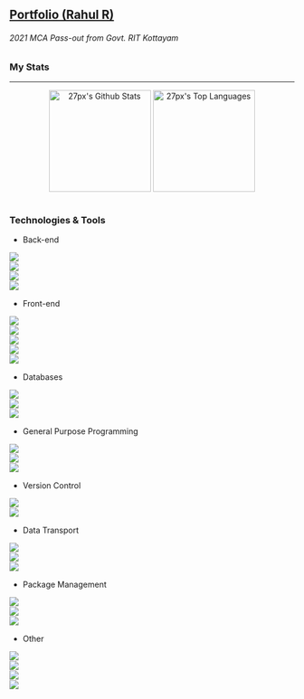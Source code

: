 ## <a href="https://27px.github.io/">Portfolio (Rahul R)</a>

###### 2021 MCA Pass-out from Govt. RIT Kottayam

### My Stats
---

<div style="text-align:center;">
  <img align="center" height="180px" alt="27px's Github Stats" src="https://github-readme-stats.vercel.app/api?username=27px&show_icons=true&hide_border=true&count_private=true&include_all_commits=true&bg_color=45,FFE53B,FF2525&title_color=000000&text_color=000000&icon_color=000000" />
  <img align="center" height="180px" alt="27px's Top Languages" src="https://github-readme-stats.vercel.app/api/top-langs/?username=27px&bg_color=45,90CAF9,1565C0&title_color=000000&text_color=FFFFFF&icon_color=000000&layout=compact" />
</div>

<br>

### Technologies & Tools

+ Back-end

<img align="left" src="https://img.shields.io/badge/Node.JS-Advanced-brightgreen"><br>
<img align="left" src="https://img.shields.io/badge/Express.js-Advanced-brightgreen"><br>
<img align="left" src="https://img.shields.io/badge/EJS-Advanced-brightgreen"><br>
<img align="left" src="https://img.shields.io/badge/PHP-Advanced-brightgreen"><br>

+ Front-end

<img align="left" src="https://img.shields.io/badge/JavaScript-Advanced-brightgreen"><br>
<img align="left" src="https://img.shields.io/badge/ES7-Advanced-brightgreen"><br>
<img align="left" src="https://img.shields.io/badge/CSS-Advanced-brightgreen"><br>
<img align="left" src="https://img.shields.io/badge/Angular-Intermediate-brightgreen"><br>
<img align="left" src="https://img.shields.io/badge/React-Beginner-brightgreen"><br>

+ Databases

<img align="left" src="https://img.shields.io/badge/MySQL-Advanced-brightgreen"><br>
<img align="left" src="https://img.shields.io/badge/Postgresql-Advanced-brightgreen"><br>
<img align="left" src="https://img.shields.io/badge/MongoDB-Intermediate-brightgreen"><br>

+ General Purpose Programming

<img align="left" src="https://img.shields.io/badge/Python-Intermediate-brightgreen"><br>
<img align="left" src="https://img.shields.io/badge/Java-Intermediate-brightgreen"><br>
<img align="left" src="https://img.shields.io/badge/Spring%20Boot-Beginner-brightgreen"><br>

+ Version Control

<img align="left" src="https://img.shields.io/badge/Git-Intermediate-brightgreen"><br>
<img align="left" src="https://img.shields.io/badge/Github-Advanced-brightgreen"><br>

+ Data Transport

<img align="left" src="https://img.shields.io/badge/REST%20API-Intermediate-brightgreen"><br>
<img align="left" src="https://img.shields.io/badge/JSON-Advanced-brightgreen"><br>
<img align="left" src="https://img.shields.io/badge/XML-Advanced-brightgreen"><br>

+ Package Management

<img align="left" src="https://img.shields.io/badge/NPM-Intermediate-brightgreen"><br>
<img align="left" src="https://img.shields.io/badge/PIP-Intermediate-brightgreen"><br>
<img align="left" src="https://img.shields.io/badge/MVN-Beginner-brightgreen"><br>

+ Other

<img align="left" src="https://img.shields.io/badge/HTML-Advanced-brightgreen"><br>
<img align="left" src="https://img.shields.io/badge/AJAX-Intermediate-brightgreen"><br>
<img align="left" src="https://img.shields.io/badge/REST%20API-Intermediate-brightgreen"><br>
<img align="left" src="https://img.shields.io/badge/SVG-Intermediate-brightgreen"><br>

<!--
- 🔭 I’m currently working on ...
- 🌱 I’m currently learning ...
- 👯 I’m looking to collaborate on ...
- 🤔 I’m looking for help with ...
- 💬 Ask me about ...
- 📫 How to reach me: ...
- 😄 Pronouns: ...
- ⚡ Fun fact: ...
-->
